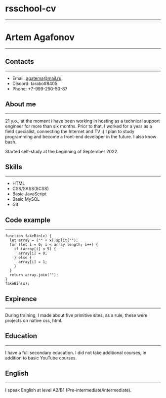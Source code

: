 # rsschool-cv

---

# Artem Agafonov

---

## Contacts

---

- Email: agatema@mail.ru
- Discord: tarabo#8405
- Phone: +7-999-250-50-87

## About me

---

21 y.o., at the moment i have been working in hosting as a technical support engineer for more than six months. Prior to that, I worked for a year as a field specialist, connecting the Internet and TV :) I plan to study programming and become a front-end developer in the future. I also know bash.

Started self-study at the beginning of September 2022.

## Skills

---

- HTML
- CSS/SASS(SCSS)
- Basic JavaScript
- Basic MySQL
- Git

## Code example

---

```
function fakeBin(x) {
  let array = ("" + x).split("");
  for (let i = 0; i < array.length; i++) {
    if (array[i] < 5) {
      array[i] = 0;
    } else {
      array[i] = 1;
    }
  }
  return array.join("");
}
fakeBin(x);
```

## Expirence

---

During training, I made about five primitive sites, as a rule, these were projects on native css, html.

## Education

---

I have a full secondary education. I did not take additional courses, in addition to basic YouTube courses.

## English

---

I speak English at level A2/B1 (Pre-intermediate/intermediate).
